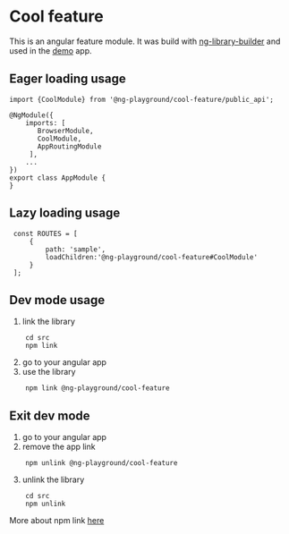 # Cool feature

This is an angular feature module. It was build with [ng-library-builder](https://www.npmjs.com/package/ng-library-builder) and used in the [demo](https://github.com/gsuveti/ng-playground/tree/master/demo) app.


## Eager loading usage

    import {CoolModule} from '@ng-playground/cool-feature/public_api';

    @NgModule({
        imports: [
           BrowserModule,
           CoolModule,
           AppRoutingModule
         ],
        ...
    })
    export class AppModule {
    }


## Lazy loading usage

     const ROUTES = [
         {
             path: 'sample',
             loadChildren:'@ng-playground/cool-feature#CoolModule'
         }
     ];


## Dev mode usage

1. link the library
```
    cd src
    npm link
```

2. go to your angular app
3. use the library
```
    npm link @ng-playground/cool-feature
```

## Exit dev mode

1. go to your angular app
2. remove the app link
```
    npm unlink @ng-playground/cool-feature
```
3. unlink the library
```
    cd src
    npm unlink
```

More about npm link [here](https://docs.npmjs.com/cli/link)
